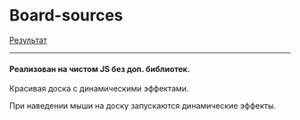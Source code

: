 # Board-sources
[Результат](https://maksgd.github.io/Board-sources/)

***
#### Реализован на чистом JS без доп. библиотек.

Красивая доска с динамическими эффектами. 

При наведении мыши на доску запускаются динамические эффекты. 
